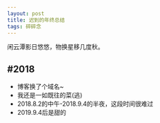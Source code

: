 ```yaml
---
layout: post
title: 迟到的年终总结
tags: 碎碎念
---
```


闲云潭影日悠悠，物换星移几度秋。

## #2018

- 博客换了个域名~
- 我还是一如既往的菜(逃)
- 2018.8.2的中午-2018.9.4的半夜，这段时间很难过
- 2019.9.4后是甜的
